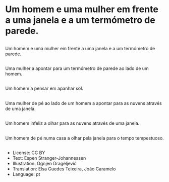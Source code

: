 # Um homem e uma mulher em frente a uma janela e a um termómetro de parede.

##
Um homem e uma mulher em frente a uma janela e a um termómetro de parede.

##
Uma mulher a apontar para um termómetro de parede ao lado de um homem.

##
Um homem a pensar em apanhar sol.

##
Uma mulher de pé ao lado de um homem a apontar para as nuvens através de uma janela.

##
Um homem infeliz a olhar para as nuvens através de uma janela.

##
Um homem de pé numa casa a olhar pela janela para o tempo tempestuoso.

##
* License: CC BY
* Text: Espen Stranger-Johannessen
* Illustration: Ognjen Drageljević
* Translation: Elsa Guedes Teixeira, João Caramelo
* Language: pt

